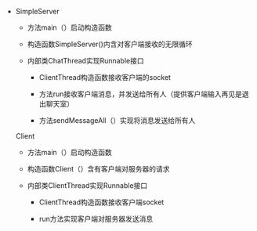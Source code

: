 - SimpleServer

  - 方法main（）启动构造函数

  - 构造函数SimpleServer()内含对客户端接收的无限循环

  - 内部类ChatThread实现Runnable接口

    - ClientThread构造函数接收客户端的socket

    - 方法run接收客户端消息，并发送给所有人（提供客户端输入再见是退出聊天室）
    - 方法sendMessageAll（）实现将消息发送给所有人

  

  Client

  - 方法main（）启动构造函数

  - 构造函数Client（）含有客户端对服务器的请求

  - 内部类ClientThread实现Runnable接口

    - ClientThread构造函数接收客户端socket

    - run方法实现客户端对服务器发送消息

      